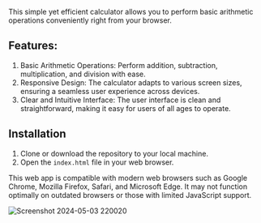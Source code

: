 This simple yet efficient calculator allows you to perform basic arithmetic operations conveniently right from your browser.

## Features:

1. Basic Arithmetic Operations: Perform addition, subtraction, multiplication, and division with ease.
2. Responsive Design: The calculator adapts to various screen sizes, ensuring a seamless user experience across devices.
3. Clear and Intuitive Interface: The user interface is clean and straightforward, making it easy for users of all ages to operate.

## Installation

1. Clone or download the repository to your local machine.
2. Open the `index.html` file in your web browser.


This web app is compatible with modern web browsers such as Google Chrome, Mozilla Firefox, Safari, and Microsoft Edge. 
It may not function optimally on outdated browsers or those with limited JavaScript support.

![Screenshot 2024-05-03 220020](https://github.com/rajorshi01/Simple-Calculator/assets/95631867/6b03cffe-323c-454f-a902-4b558e425128)
